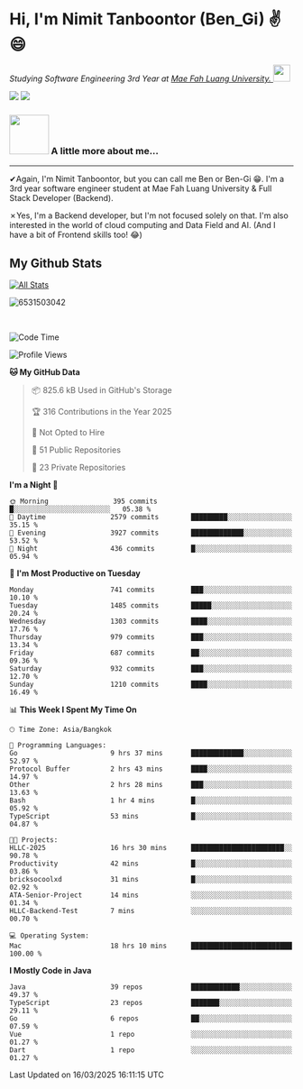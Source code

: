 # Hi, I'm Nimit Tanboontor (Ben_Gi) ✌😄
<p><em>Studying Software Engineering 3rd Year at <a href="https://en.mfu.ac.th/home.html"> Mae Fah Luang University.
</a><img src="https://media.giphy.com/media/WUlplcMpOCEmTGBtBW/giphy.gif" width="30"> </em></p>


[![](https://img.shields.io/badge/linkedin-%230077B5.svg?style=for-the-badge&logo=linkedin)]([https://www.linkedin.com/in/thanaphoom-babparn/](https://www.linkedin.com/in/nimit-tanbooutor-798139246/))
[![](https://img.shields.io/badge/Medium-12100E?style=for-the-badge&logo=medium&logoColor=white)](https://medium.com/@nimittanbooutor)

### <img src="https://media.giphy.com/media/VgCDAzcKvsR6OM0uWg/giphy.gif" width="70"> A little more about me...  

<hr> <!-- Horizontal line -->

&#10004;Again, I'm Nimit Tanboontor, but you can call me Ben or Ben-Gi 😁. I'm a 3rd year software engineer student at Mae Fah Luang University & Full Stack Developer (Backend).

&#10007;Yes, I'm a Backend developer, but I'm not focused solely on that. I'm also interested in the world of cloud computing and Data Field and AI. (And I have a bit of Frontend skills too! 😂)


## My Github Stats

[![All Stats](https://github-readme-stats.vercel.app/api?username=6531503042&show_icons=true&theme=algolia)](https://github.com/6531503042)

<p><img align="center" src="https://github-readme-streak-stats.herokuapp.com/?user=6531503042&" alt="6531503042" /></p>

<br />


<!--START_SECTION:waka-->
![Code Time](http://img.shields.io/badge/Code%20Time-373%20hrs%2048%20mins-blue)

![Profile Views](http://img.shields.io/badge/Profile%20Views-11-blue)

**🐱 My GitHub Data** 

> 📦 825.6 kB Used in GitHub's Storage 
 > 
> 🏆 316 Contributions in the Year 2025
 > 
> 🚫 Not Opted to Hire
 > 
> 📜 51 Public Repositories 
 > 
> 🔑 23 Private Repositories 
 > 
**I'm a Night 🦉** 

```text
🌞 Morning                395 commits         █░░░░░░░░░░░░░░░░░░░░░░░░   05.38 % 
🌆 Daytime                2579 commits        █████████░░░░░░░░░░░░░░░░   35.15 % 
🌃 Evening                3927 commits        █████████████░░░░░░░░░░░░   53.52 % 
🌙 Night                  436 commits         █░░░░░░░░░░░░░░░░░░░░░░░░   05.94 % 
```
📅 **I'm Most Productive on Tuesday** 

```text
Monday                   741 commits         ███░░░░░░░░░░░░░░░░░░░░░░   10.10 % 
Tuesday                  1485 commits        █████░░░░░░░░░░░░░░░░░░░░   20.24 % 
Wednesday                1303 commits        ████░░░░░░░░░░░░░░░░░░░░░   17.76 % 
Thursday                 979 commits         ███░░░░░░░░░░░░░░░░░░░░░░   13.34 % 
Friday                   687 commits         ██░░░░░░░░░░░░░░░░░░░░░░░   09.36 % 
Saturday                 932 commits         ███░░░░░░░░░░░░░░░░░░░░░░   12.70 % 
Sunday                   1210 commits        ████░░░░░░░░░░░░░░░░░░░░░   16.49 % 
```


📊 **This Week I Spent My Time On** 

```text
🕑︎ Time Zone: Asia/Bangkok

💬 Programming Languages: 
Go                       9 hrs 37 mins       █████████████░░░░░░░░░░░░   52.97 % 
Protocol Buffer          2 hrs 43 mins       ████░░░░░░░░░░░░░░░░░░░░░   14.97 % 
Other                    2 hrs 28 mins       ███░░░░░░░░░░░░░░░░░░░░░░   13.63 % 
Bash                     1 hr 4 mins         █░░░░░░░░░░░░░░░░░░░░░░░░   05.92 % 
TypeScript               53 mins             █░░░░░░░░░░░░░░░░░░░░░░░░   04.87 % 

🐱‍💻 Projects: 
HLLC-2025                16 hrs 30 mins      ███████████████████████░░   90.78 % 
Productivity             42 mins             █░░░░░░░░░░░░░░░░░░░░░░░░   03.86 % 
bricksocoolxd            31 mins             █░░░░░░░░░░░░░░░░░░░░░░░░   02.92 % 
ATA-Senior-Project       14 mins             ░░░░░░░░░░░░░░░░░░░░░░░░░   01.34 % 
HLLC-Backend-Test        7 mins              ░░░░░░░░░░░░░░░░░░░░░░░░░   00.70 % 

💻 Operating System: 
Mac                      18 hrs 10 mins      █████████████████████████   100.00 % 
```

**I Mostly Code in Java** 

```text
Java                     39 repos            ████████████░░░░░░░░░░░░░   49.37 % 
TypeScript               23 repos            ███████░░░░░░░░░░░░░░░░░░   29.11 % 
Go                       6 repos             ██░░░░░░░░░░░░░░░░░░░░░░░   07.59 % 
Vue                      1 repo              ░░░░░░░░░░░░░░░░░░░░░░░░░   01.27 % 
Dart                     1 repo              ░░░░░░░░░░░░░░░░░░░░░░░░░   01.27 % 
```




 Last Updated on 16/03/2025 16:11:15 UTC
<!--END_SECTION:waka-->
